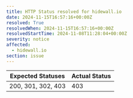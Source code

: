 ```yaml
---
title: HTTP Status resolved for hidewall.io
date: 2024-11-15T16:57:16+00:00Z
resolved: True
resolvedWhen: 2024-11-15T16:57:16+00:00Z
resolvedStartTime: 2024-11-08T11:28:04+00:00Z
severity: notice
affected:
  - hidewall.io
section: issue
---
```


| Expected Statuses | Actual Status  |
|-------------------|----------------|
| 200, 301, 302, 403 | 403 |

